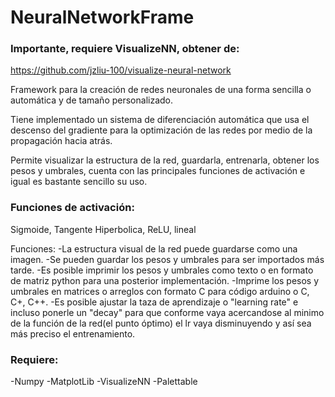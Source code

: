 # NeuralNetworkFrame

### Importante, requiere VisualizeNN, obtener de:
https://github.com/jzliu-100/visualize-neural-network

Framework para la creación de redes neuronales de una forma sencilla o automática y de tamaño personalizado.

Tiene implementado un sistema de diferenciación automática que usa el descenso del gradiente para la optimización de las redes por medio de la propagación hacia atrás. 

Permite visualizar la estructura de la red, guardarla, entrenarla, obtener los pesos y umbrales, cuenta con las principales funciones de activación e igual es bastante sencillo su uso. 

### Funciones de activación:
Sigmoide, Tangente Hiperbolica, ReLU, lineal

Funciones:
-La estructura visual de la red puede guardarse como una imagen.
-Se pueden guardar los pesos y umbrales para ser importados más tarde.
-Es posible imprimir los pesos y umbrales como texto o en formato de matriz python para una posterior implementación.
-Imprime los pesos y umbrales en matrices o arreglos con formato C para código arduino o C, C+, C++.
-Es posible ajustar la taza de aprendizaje o "learning rate" e incluso ponerle un "decay" para que conforme vaya acercandose al minimo de la función de la red(el punto óptimo) el   lr vaya disminuyendo y así sea más preciso el entrenamiento.

### Requiere:
-Numpy
-MatplotLib
-VisualizeNN
-Palettable
